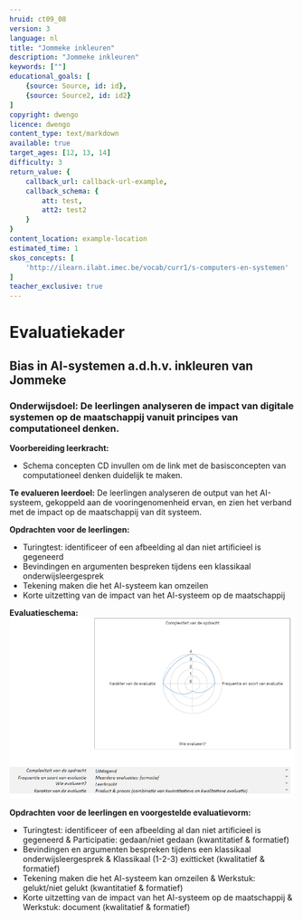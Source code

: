 ```yaml
---
hruid: ct09_08
version: 3
language: nl
title: "Jommeke inkleuren"
description: "Jommeke inkleuren"
keywords: [""]
educational_goals: [
    {source: Source, id: id}, 
    {source: Source2, id: id2}
]
copyright: dwengo
licence: dwengo
content_type: text/markdown
available: true
target_ages: [12, 13, 14]
difficulty: 3
return_value: {
    callback_url: callback-url-example,
    callback_schema: {
        att: test,
        att2: test2
    }
}
content_location: example-location
estimated_time: 1
skos_concepts: [
    'http://ilearn.ilabt.imec.be/vocab/curr1/s-computers-en-systemen'
]
teacher_exclusive: true
---
```


# Evaluatiekader

## Bias in AI-systemen a.d.h.v. inkleuren van Jommeke

### Onderwijsdoel: De leerlingen analyseren de impact van digitale systemen op de maatschappij vanuit principes van computationeel denken.

**Voorbereiding leerkracht:** 
- Schema concepten CD invullen om de link met de basisconcepten van computationeel denken duidelijk te maken.

**Te evalueren leerdoel:** De leerlingen analyseren de output van het AI-systeem, gekoppeld aan de vooringenomenheid ervan, en zien het verband met de impact op de maatschappij van dit systeem.

**Opdrachten voor de leerlingen:**<br>
-  Turingtest: identificeer of een afbeelding al dan niet artificieel is gegeneerd   
-  Bevindingen en argumenten bespreken tijdens een klassikaal onderwijsleergesprek 
-  Tekening maken die het AI-systeem kan omzeilen 
-  Korte uitzetting van de impact van het AI-systeem op de maatschappij 

**Evaluatieschema:**
![Jommeke inkleuren](embed/spinjommeke.png)
  
**Opdrachten voor de leerlingen en voorgestelde evaluatievorm:**<br>
-  Turingtest: identificeer of een afbeelding al dan niet artificieel is gegeneerd   &  Participatie: gedaan/niet gedaan (kwantitatief & formatief)
-  Bevindingen en argumenten bespreken tijdens een klassikaal onderwijsleergesprek & Klassikaal (1-2-3) exitticket (kwalitatief & formatief)
-  Tekening maken die het AI-systeem kan omzeilen & Werkstuk: gelukt/niet gelukt (kwantitatief & formatief)
-  Korte uitzetting van de impact van het AI-systeem op de maatschappij & Werkstuk: document (kwalitatief & formatief)

